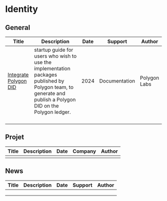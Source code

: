 # Identity

## General

| Title                                                        | Description                                                  | Date | Support       | Author       |
| ------------------------------------------------------------ | ------------------------------------------------------------ | ---- | ------------- | ------------ |
| [Integrate Polygon DID](https://docs.polygon.technology/pos/how-to/polygon-did/) | startup guide for users who wish to use the implementation packages  published by Polygon team, to generate and publish a Polygon DID on the  Polygon ledger. | 2024 | Documentation | Polygon Labs |
|                                                              |                                                              |      |               |              |
|                                                              |                                                              |      |               |              |
|                                                              |                                                              |      |               |              |
|                                                              |                                                              |      |               |              |

## Projet

| Title | Description | Date | Company | Author |
| ----- | ----------- | ---- | ------- | ------ |
|       |             |      |         |        |



## News

| Title | Description | Date | Support | Author |
| ----- | ----------- | ---- | ------- | ------ |
|       |             |      |         |        |
|       |             |      |         |        |
|       |             |      |         |        |

